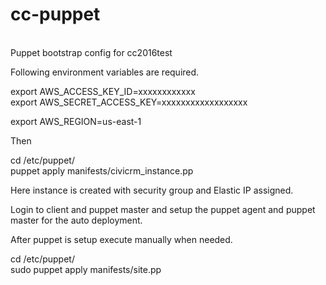 # cc-puppet
<br>
Puppet bootstrap config for cc2016test
<br>

Following environment variables are required.
<br>

export AWS_ACCESS_KEY_ID=xxxxxxxxxxxx
<br>
export AWS_SECRET_ACCESS_KEY=xxxxxxxxxxxxxxxxxx
<br>

export AWS_REGION=us-east-1
<br>

Then
<br>

cd /etc/puppet/
<br>
puppet apply manifests/civicrm_instance.pp
<br>

Here instance is created with security group and Elastic IP assigned.
<br>

Login to client and puppet master and setup the puppet agent and puppet master for the auto deployment.
<br>

After puppet is setup execute manually when needed.
<br>

cd /etc/puppet/
<br>
sudo puppet apply manifests/site.pp
<br>

